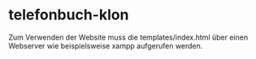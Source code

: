 # telefonbuch-klon
 Zum Verwenden der Website muss die templates/index.html über einen Webserver wie beispielsweise xampp aufgerufen werden.
